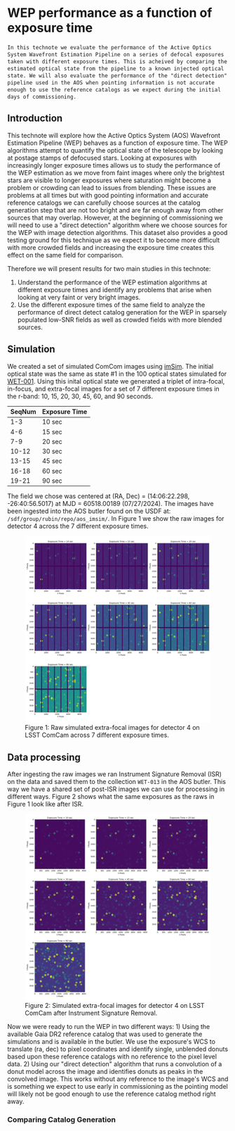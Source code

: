 # WEP performance as a function of exposure time

```{abstract}
In this technote we evaluate the performance of the Active Optics System Wavefront Estimation Pipeline on a series of defocal exposures taken with different exposure times. This is acheived by comparing the estimated optical state from the pipeline to a known injected optical state. We will also evaluate the performance of the "direct detection" pipeline used in the AOS when pointing information is not accurate enough to use the reference catalogs as we expect during the initial days of commissioning.
```

## Introduction

This technote will explore how the Active Optics System (AOS) Wavefront Estimation Pipeline (WEP) behaves as a function of exposure time. The WEP algorithms attempt to quantify the optical state of the telescope by looking at postage stamps of defocused stars. Looking at exposures with increasingly longer exposure times allows us to study the performance of the WEP estimation as we move from faint images where only the brightest stars are visible to longer exposures where saturation might become a problem or crowding can lead to issues from blending. These issues are problems at all times but with good pointing information and accurate reference catalogs we can carefully choose sources at the catalog generation step that are not too bright and are far enough away from other sources that may overlap. However, at the beginning of commissioning we will need to use a "direct detection" algorithm where we choose sources for the WEP with image detection algorithms. This dataset also provides a good testing ground for this technique as we expect it to become more difficult with more crowded fields and increasing the exposure time creates this effect on the same field for comparison.

Therefore we will present results for two main studies in this technote:

1. Understand the performance of the WEP estimation algorithms at different exposure times and identify any problems that arise when looking at very faint or very bright images.
2. Use the different exposure times of the same field to analyze the performance of direct detect catalog generation for the WEP in sparsely populated low-SNR fields as well as crowded fields with more blended sources.

## Simulation

We created a set of simulated ComCom images using [imSim](https://www.github.com/LSSTDESC/imsim). The initial optical state was the same as state #1 in the 100 optical states simulated for [WET-001](https://sitcomtn-104.lsst.io/). Using this inital optical state we generated a triplet of intra-focal, in-focus, and extra-focal images for a set of 7 different exposure times in the r-band: 10, 15, 20, 30, 45, 60, and 90 seconds.

| SeqNum | Exposure Time |
|--------|---------------|
| 1-3    | 10 sec        |
| 4-6    | 15 sec        |
| 7-9    | 20 sec        |
| 10-12  | 30 sec        |
| 13-15  | 45 sec        |
| 16-18  | 60 sec        |
| 19-21  | 90 sec        |

The field we chose was centered at (RA, Dec) = (14:06:22.298, -26:40:56.5017) at MJD = 60518.00189 (07/27/2024). The images have been ingested into the AOS butler found on the USDF at: `/sdf/group/rubin/repo/aos_imsim/`. In Figure 1 we show the raw images for detector 4 across the 7 different exposure times.


<figure>
  <img src="notebooks/figures/raw_det_4.png" alt="Detector 4 Raw"/>
  <figcaption>Figure 1: Raw simulated extra-focal images for detector 4 on LSST ComCam across 7 different exposure times.</figcaption>
</figure>

## Data processing

After ingesting the raw images we ran Instrument Signature Removal (ISR) on the data and saved them to the collection `WET-013` in the AOS butler. This way we have a shared set of post-ISR images we can use for processing in different ways. Figure 2 shows what the same exposures as the raws in Figure 1 look like after ISR.

<figure>
  <img src="notebooks/figures/post_isr_det_4.png" alt="Detector 4 Post-ISR"/>
  <figcaption>Figure 2: Simulated extra-focal images for detector 4 on LSST ComCam after Instrument Signature Removal.</figcaption>
</figure>

Now we were ready to run the WEP in two different ways: 1) Using the available Gaia DR2 reference catalog that was used to generate the simulations and is available in the butler. We use the exposure's WCS to translate (ra, dec) to pixel coordinates and identify single, unblended donuts based upon these reference catalogs with no reference to the pixel level data. 2) Using our "direct detection" algorithm that runs a convolution of a donut model across the image and identifies donuts as peaks in the convolved image. This works without any reference to the image's WCS and is something we expect to use early in commissioning as the pointing model will likely not be good enough to use the reference catalog method right away.

### Comparing Catalog Generation